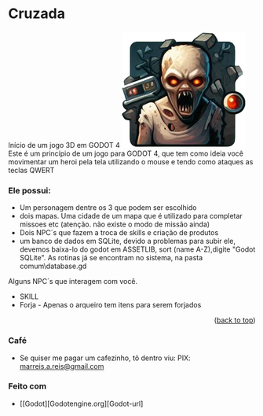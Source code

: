 <a id="readme-top"></a>
# Cruzada
Início de um jogo 3D em GODOT 4
<img src="assets/img/logo.png">
<br>
Este é um princípio de um jogo para GODOT 4, que tem como ideia você movimentar um heroi pela tela utilizando o mouse e tendo como ataques as teclas QWERT

### Ele possui:
* Um personagem dentre os 3 que podem ser escolhido
* dois mapas. Uma cidade de um mapa que é utilizado para completar missoes etc (atenção. não existe o modo de missão ainda)
* Dois NPC´s que fazem a troca de skills e criação de produtos
* um banco de dados em SQLite, devido a problemas para subir ele, devemos baixa-lo do godot em ASSETLIB, sort (name A-Z),digite "Godot SQLite". As rotinas já se encontram no sistema, na pasta comum\database.gd
  
Alguns NPC´s que interagem com você.
* SKILL
* Forja - Apenas o arqueiro tem itens para serem forjados

<p align="right">(<a href="#readme-top">back to top</a>)</p>

### Café
* Se quiser me pagar um cafezinho, tô dentro viu: PIX: marreis.a.reis@gmail.com

### Feito com
* [[Godot][Godotengine.org][Godot-url]
